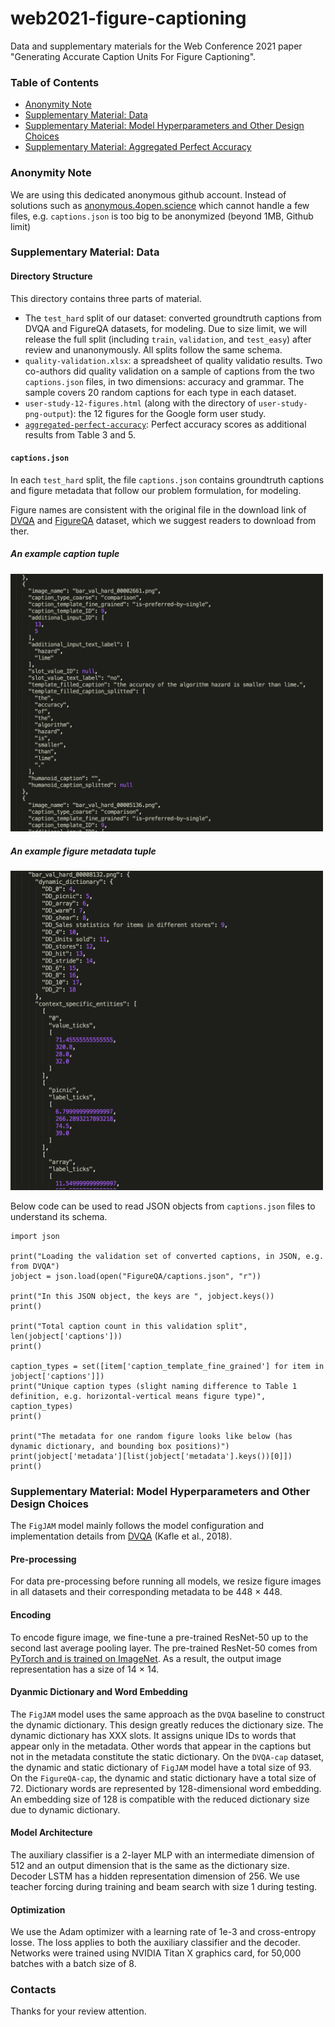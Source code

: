 # web2021-figure-captioning

Data and supplementary materials for the Web Conference 2021 paper "Generating Accurate Caption Units For Figure Captioning".

### Table of Contents

<!--ts-->
   * [Anonymity Note](#Anonymity-note)
   * [Supplementary Material: Data](#Supplementary-Material-Data)
   * [Supplementary Material: Model Hyperparameters and Other Design Choices](#Supplementary-Material-Model-Hyperparameters-and-Other-Design-Choices)
   * [Supplementary Material: Aggregated Perfect Accuracy](https://github.com/xeniaqian94/web2021-figure-captioning/tree/main/aggregated-perfect-accuracy)
<!--te-->

### Anonymity Note

We are using this dedicated anonymous github account. Instead of solutions such as [anonymous.4open.science](anonymous.4open.science) which cannot handle a few files, e.g. `captions.json` is too big to be anonymized (beyond 1MB, Github limit)

### Supplementary Material: Data

#### Directory Structure

This directory contains three parts of material.

- The `test_hard` split of our dataset: converted groundtruth captions from DVQA and FigureQA datasets, for modeling. Due to size limit, we will release the full split (including `train`, `validation`, and `test_easy`) after review and unanonymously. All splits follow the same schema.
- `quality-validation.xlsx`: a spreadsheet of quality validatio results. Two co-authors did quality validation on a sample of captions from the two `captions.json` files, in two dimensions: accuracy and grammar. The sample covers 20 random captions for each type in each dataset.     
- `user-study-12-figures.html` (along with the directory of `user-study-png-output`): the 12 figures for the Google form user study.
- [`aggregated-perfect-accuracy`](https://github.com/xeniaqian94/web2021-figure-captioning/tree/main/aggregated-perfect-accuracy): Perfect accuracy scores as additional results from Table 3 and 5.

#### `captions.json`

In each `test_hard` split, the file `captions.json` contains groundtruth captions and figure metadata that follow our problem formulation, for modeling.

Figure names are consistent with the original file in the download link of [DVQA](https://github.com/kushalkafle/DVQA_dataset) and [FigureQA](https://github.com/Maluuba/FigureQA) dataset, which we suggest readers to download from ther.

##### An example caption tuple 
<img src="Example-caption.png" width="500">

##### An example figure metadata tuple
<img src="Example-metadata.png" width="500">


Below code can be used to read JSON objects from `captions.json` files to understand its schema.

    import json

    print("Loading the validation set of converted captions, in JSON, e.g. from DVQA")
    jobject = json.load(open("FigureQA/captions.json", "r"))
    
    print("In this JSON object, the keys are ", jobject.keys())
    print()
    
    print("Total caption count in this validation split", len(jobject['captions']))
    print()
    
    caption_types = set([item['caption_template_fine_grained'] for item in jobject['captions']])
    print("Unique caption types (slight naming difference to Table 1 definition, e.g. horizontal-vertical means figure type)", caption_types)
    print()
    
    print("The metadata for one random figure looks like below (has dynamic dictionary, and bounding box positions)")
    print(jobject['metadata'][list(jobject['metadata'].keys())[0]])
    print()


### Supplementary Material: Model Hyperparameters and Other Design Choices

The `FigJAM` model mainly follows the model configuration and implementation details from [DVQA](https://openaccess.thecvf.com/content_cvpr_2018/papers/Kafle_DVQA_Understanding_Data_CVPR_2018_paper.pdf) (Kafle et al., 2018). 

#### Pre-processing
For data pre-processing before running all models, we resize figure images in all datasets and their corresponding metadata to be 448 × 448.

#### Encoding
To encode figure image, we fine-tune a pre-trained ResNet-50 up to the second last average pooling layer. The pre-trained ResNet-50 comes from [PyTorch and is trained on ImageNet](https://pytorch.org/hub/pytorch_vision_resnet/). As a result, the output image representation has a size of 14 × 14. 

#### Dyanmic Dictionary and Word Embedding
The `FigJAM` model uses the same approach as the `DVQA` baseline to construct the dynamic dictionary. This design greatly reduces the dictionary size.
The dynamic dictionary has XXX slots. It assigns unique IDs to words that appear only in the metadata. 
Other words that appear in the captions but not in the metadata constitute the static dictionary. 
On the `DVQA-cap` dataset, the dynamic and static dictionary of `FigJAM` model have a total size of 93. On the `FigureQA-cap`, the dynamic and static dictionary have a total size of 72.
Dictionary words are represented by 128-dimensional word embedding. An embedding size of 128 is compatible with the reduced dictionary size due to dynamic dictionary. 

#### Model Architecture 
The auxiliary classifier is a 2-layer MLP with an intermediate dimension of 512 and an output dimension that is the same as the dictionary size.
Decoder LSTM has a hidden representation dimension of 256. We use teacher forcing during training and beam search with size 1 during testing.

#### Optimization 
We use the Adam optimizer with a learning rate of 1e-3 and cross-entropy losse. The loss applies to both the auxiliary classifier and the decoder. 
Networks were trained using NVIDIA Titan X graphics card, for 50,000 batches with a batch size of 8.

### Contacts
Thanks for your review attention.




